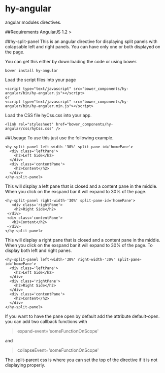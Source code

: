 hy-angular
==========

angular modules directives.

##Requirements
AngularJS 1.2 >


##hy-split-panel
This is an angular directive for displaying split panels with colapsable left and right panels.  You can have only one
or both displayed on the page.

You can get this either by down loading the code or using bower.

    bower install hy-angular
  
Load the script files into your page

    <script type="text/javascript" src="bower_components/hy-angular/bin/hy-angular.js"></script>
    or
    <script type="text/javascript" src="bower_components/hy-angular/bin/hy-angular.min.js"></script>
  
Load the CSS file hyCss.css into your app.

    <link rel="stylesheet" href="bower_components/hy-angular/css/hyCss.css" />
  
##Useage
To use this just use the following example.

    <hy-split-panel left-width-'30%' split-pane-id='homePane'>
      <div class='leftPane'>
        <h2>Left Side</h2>
      </div>
      <div class='contentPane'>
        <h2>Content</h2>
      </div>
    </hy-split-panel>
  
This will display a left pane that is closed and a content pane in the middle.  When you click on the exspand bar it
will expand to 30% of the page.

    <hy-split-panel right-width-'30%' split-pane-id='homePane'>
       <div class='rightPane'>
        <h2>Right Side</h2>
     </div>
     <div class='contentPane'>
       <h2>Content</h2>
     </div>
    </hy-split-panel>
  
This will display a right pane that is closed and a content pane in the middle.  When you click on the exspand bar it
will expand to 30% of the page.
To display both left and right panes.

    <hy-split-panel left-width-'30%' right-width-'30%' split-pane-id='homePane'>
      <div class='leftPane'>
        <h2>Left Side</h2>
      </div>
      <div class='rightPane'>
        <h2>Right Side</h2>
      </div>
      <div class='contentPane'>
        <h2>Content</h2>
      </div>
    </hy-split-panel>

If you want to have the pane open by default add the attribute default-open.  you can add two callback functions with 

>expand-event='someFunctionOnScope' 

and 

>collapseEvent='someFunctionOnScope'  

The .split-parent css is where you can set the top of the directive if it is not displaying properly.
